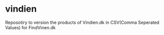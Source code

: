 # vindien
Reposotiry to version the products of Vindien.dk in CSV(Comma Seperated Values) for FindVinen.dk
